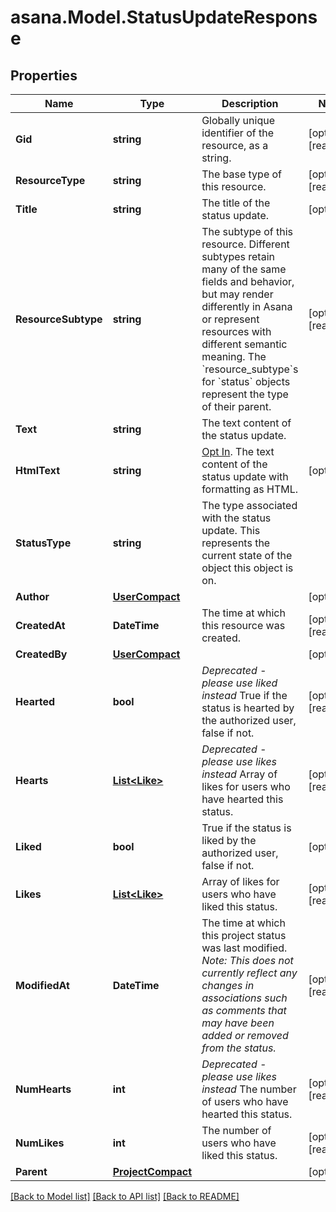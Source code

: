 
# asana.Model.StatusUpdateResponse

## Properties

Name | Type | Description | Notes
------------ | ------------- | ------------- | -------------
**Gid** | **string** | Globally unique identifier of the resource, as a string. | [optional] [readonly] 
**ResourceType** | **string** | The base type of this resource. | [optional] [readonly] 
**Title** | **string** | The title of the status update. | [optional] 
**ResourceSubtype** | **string** | The subtype of this resource. Different subtypes retain many of the same fields and behavior, but may render differently in Asana or represent resources with different semantic meaning. The &#x60;resource_subtype&#x60;s for &#x60;status&#x60; objects represent the type of their parent. | [optional] [readonly] 
**Text** | **string** | The text content of the status update. | 
**HtmlText** | **string** | [Opt In](/docs/input-output-options). The text content of the status update with formatting as HTML. | [optional] 
**StatusType** | **string** | The type associated with the status update. This represents the current state of the object this object is on. | 
**Author** | [**UserCompact**](UserCompact.md) |  | [optional] 
**CreatedAt** | **DateTime** | The time at which this resource was created. | [optional] [readonly] 
**CreatedBy** | [**UserCompact**](UserCompact.md) |  | [optional] 
**Hearted** | **bool** | *Deprecated - please use liked instead* True if the status is hearted by the authorized user, false if not. | [optional] [readonly] 
**Hearts** | [**List&lt;Like&gt;**](Like.md) | *Deprecated - please use likes instead* Array of likes for users who have hearted this status. | [optional] [readonly] 
**Liked** | **bool** | True if the status is liked by the authorized user, false if not. | [optional] 
**Likes** | [**List&lt;Like&gt;**](Like.md) | Array of likes for users who have liked this status. | [optional] [readonly] 
**ModifiedAt** | **DateTime** | The time at which this project status was last modified. *Note: This does not currently reflect any changes in associations such as comments that may have been added or removed from the status.* | [optional] [readonly] 
**NumHearts** | **int** | *Deprecated - please use likes instead* The number of users who have hearted this status. | [optional] [readonly] 
**NumLikes** | **int** | The number of users who have liked this status. | [optional] [readonly] 
**Parent** | [**ProjectCompact**](ProjectCompact.md) |  | [optional] 

[[Back to Model list]](../README.md#documentation-for-models)
[[Back to API list]](../README.md#documentation-for-api-endpoints)
[[Back to README]](../README.md)

